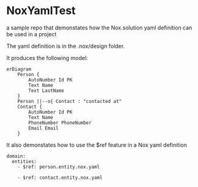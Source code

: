 # NoxYamlTest
a sample repo that demonstates how the Nox.solution yaml definition can be used in a project

The yaml definition is in the .nox/design folder.

It produces the following model:
```mermaid
erDiagram
    Person {
        AutoNumber Id PK
        Text Name
        Text LastName
    }
    Person ||--o{ Contact : "contacted at"
    Contact {
        AutoNumber Id PK
        Text Name
        PhoneNumber PhoneNumber
        Email Email
    }
```
It also demonstates how to use the $ref feature in a Nox yaml definition
```
domain:
  entities:
    - $ref: person.entity.nox.yaml
    
    - $ref: contact.entity.nox.yaml
```
